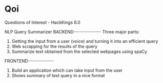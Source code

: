 # Qoi
Questions of Interest - HackKings 6.0

NLP Query Summarizer 
BACKEND--------------
Three major parts:
1. Getting the input from a user (voice) and turning it into an efficient query
2. Web scrapping for the results of the query
3. Summarize text obtained from the selected webpages using spaCy

FRONTEND-------------
1. Build an application which can take input from the user
2. Shows summary of text query in a nice format
